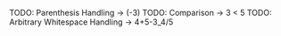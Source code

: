 TODO: Parenthesis Handling -> (-3)
TODO: Comparison -> 3 < 5
TODO: Arbitrary Whitespace Handling -> 4+5-3_4/5
